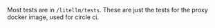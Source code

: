 Most tests are in `/litellm/tests`. These are just the tests for the proxy docker image, used for circle ci. 

